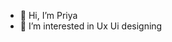 - 👋 Hi, I’m Priya
- 👀 I’m interested in Ux Ui designing


<!---
imbluegreen/imbluegreen is a ✨ special ✨ repository because its `README.md` (this file) appears on your GitHub profile.
You can click the Preview link to take a look at your changes.
--->
